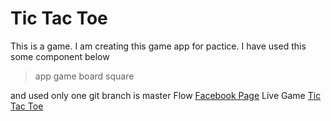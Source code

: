 # Tic Tac Toe 

This is a game. I am creating this game app for pactice. I have used this some component below
>app 
>game 
>board
>square

and used only one git branch is master
Flow [Facebook Page]()
Live Game [Tic Tac Toe](https://stoic-morse-e86c80.netlify.app/)